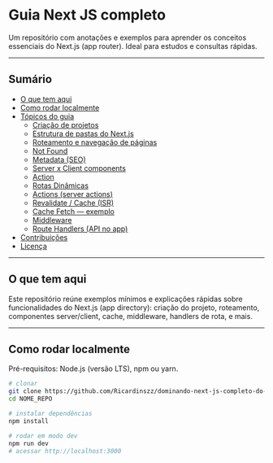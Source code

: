 # Guia Next JS completo

Um repositório com anotações e exemplos para aprender os conceitos essenciais do Next.js (app router). Ideal para estudos e consultas rápidas.

---

## Sumário
- [O que tem aqui](#o-que-tem-aqui)
- [Como rodar localmente](#como-rodar-localmente)
- [Tópicos do guia](#tópicos-do-guia)
  - [Criação de projetos](#criação-de-projetos)
  - [Estrutura de pastas do Next.js](#estrutura-de-pastas-do-nextjs)
  - [Roteamento e navegação de páginas](#roteamento-e-navegação-de-páginas)
  - [Not Found](#not-found)
  - [Metadata (SEO)](#metadata-seo)
  - [Server x Client components](#server-x-client-components)
  - [Action](#action)
  - [Rotas Dinâmicas](#rotas-dinâmicas)
  - [Actions (server actions)](#actions-server-actions)
  - [Revalidate / Cache (ISR)](#revalidate--cache-isr)
  - [Cache Fetch — exemplo](#cache-fetch---exemplo)
  - [Middleware](#middleware)
  - [Route Handlers (API no app)](#route-handlers-api-no-app)
- [Contribuições](#contribuições)
- [Licença](#licença)

---

## O que tem aqui
Este repositório reúne exemplos mínimos e explicações rápidas sobre funcionalidades do Next.js (app directory): criação do projeto, roteamento, componentes server/client, cache, middleware, handlers de rota, e mais.

---

## Como rodar localmente
Pré-requisitos: Node.js (versão LTS), npm ou yarn.

```bash
# clonar 
git clone https://github.com/Ricardinszz/dominando-next-js-completo-do-zero-sujeito-programador?tab=readme-ov-file#o-que-tem-aqui
cd NOME_REPO

# instalar dependências
npm install

# rodar em modo dev
npm run dev
# acessar http://localhost:3000
